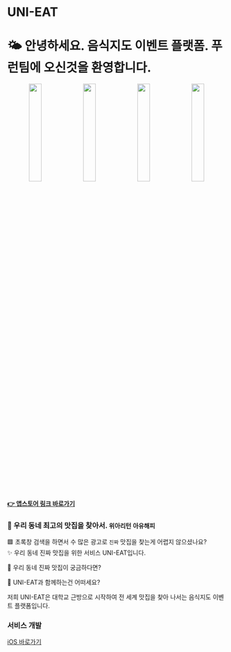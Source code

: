 # UNI-EAT

# 🌤 안녕하세요. 음식지도 이벤트 플랫폼. 푸런팀에 오신것을 환영합니다.

<p align="center">
 <img src="https://user-images.githubusercontent.com/53509789/187067150-1cf03a36-99d7-4a91-a204-4c72bd327fdd.png" width="24%"/>
 <img src="https://user-images.githubusercontent.com/53509789/187067158-65996299-3ac4-4fff-80ec-279f9a7e07ec.png" width="24%"/>
 <img src="https://user-images.githubusercontent.com/53509789/187067169-5860679b-2487-47a4-880f-39618ffc24a1.png" width="24%"/>
 <img src="https://user-images.githubusercontent.com/53509789/187067179-736f77e2-5d4f-4149-8222-bbc34e2302e4.png" width="24%"/>
</p>

#### [👉 앱스토어 링크 바로가기]()

### 🥗 우리 동네 최고의 맛집을 찾아서. `위아리턴` `아유해피`

 🟩 초록창 검색을 하면서 수 많은 광고로 `진짜` 맛집을 찾는게 어렵지 않으셨나요? <br>
 ✨ 우리 동네 진짜 맛집을 위한 서비스 UNI-EAT입니다. <br>
 
 💭 우리 동네 진짜 맛집이 궁금하다면? <br>
 
 🌈 UNI-EAT과 함께하는건 어떠세요? <br>
 
 저희 UNI-EAT은 대학교 근방으로 시작하여 전 세계 맛집을 찾아 나서는 음식지도 이벤트 플랫폼입니다. <br>
 
 ### 서비스 개발
 [iOS 바로가기](https://github.com/FooRun-EatDa/foorun-app-ios) <br>
 
